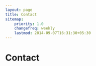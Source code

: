 ```yaml
---
layout: page
title: Contact
sitemap:
    priority: 1.0
    changefreq: weekly
    lastmod: 2014-09-07T16:31:30+05:30
---
```

# Contact

<!-- Do not change the code! -->

<script type="text/javascript">
(function(d, t){
   var g = d.createElement(t),
       s = d.getElementsByTagName(t)[0];
   g.src = "http://www.foxyform.com/js.php?id=685717&sec_hash=6d937bea00b&width=350px";
   s.parentNode.insertBefore(g, s);
}(document, "script"));
</script>
<!-- Do not change the code! -->

